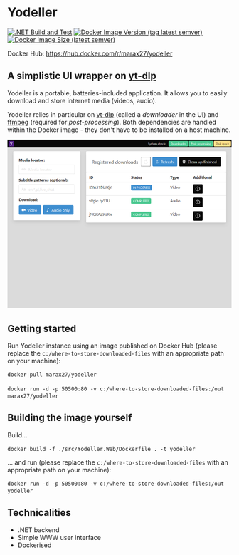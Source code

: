 # Yodeller

[![.NET Build and Test](https://github.com/marax27/yodeller/actions/workflows/build-and-test.yml/badge.svg)](https://github.com/marax27/yodeller/actions/workflows/build-and-test.yml)
[![Docker Image Version (tag latest semver)](https://img.shields.io/docker/v/marax27/yodeller)](https://hub.docker.com/r/marax27/yodeller)
[![Docker Image Size (latest semver)](https://img.shields.io/docker/image-size/marax27/yodeller)](https://hub.docker.com/r/marax27/yodeller)

Docker Hub: https://hub.docker.com/r/marax27/yodeller

## A simplistic UI wrapper on [yt-dlp](https://github.com/yt-dlp/yt-dlp)

Yodeller is a portable, batteries-included application. It allows you to easily download and store internet media (videos, audio).

Yodeller relies in particular on [yt-dlp](https://github.com/yt-dlp/yt-dlp) (called a _downloader_ in the UI) and [ffmpeg](https://ffmpeg.org/) (required for _post-processing_). Both dependencies are handled within the Docker image - they don't have to be installed on a host machine.

![Homepage screenshot](./docs/homepage-screenshot-01.png)

## Getting started

Run Yodeller instance using an image published on Docker Hub (please replace the `c:/where-to-store-downloaded-files` with an appropriate path on your machine):

    docker pull marax27/yodeller

    docker run -d -p 50500:80 -v c:/where-to-store-downloaded-files:/out marax27/yodeller

## Building the image yourself

Build...

    docker build -f ./src/Yodeller.Web/Dockerfile . -t yodeller

... and run (please replace the `c:/where-to-store-downloaded-files` with an appropriate path on your machine):

    docker run -d -p 50500:80 -v c:/where-to-store-downloaded-files:/out yodeller

## Technicalities

- .NET backend
- Simple WWW user interface
- Dockerised

